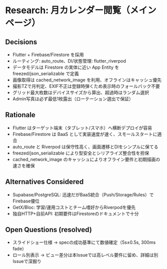 # Research: 月カレンダー閲覧（メインページ）

## Decisions
- Flutter + Firebase/Firestore を採用
- ルーティング: auto_route、DI/状態管理: flutter_riverpod
- データモデルは Firestore の実体に近い App Entity を freezed/json_serializable で定義
- 画像取得は cached_network_image を利用、オフラインはキャッシュ優先
- 撮影TZで月判定、EXIF不正は登録時弾くため表示時のフォールバック不要
- グリッド最大枚数はデバイスサイズから算出、超過時はランダム選択
- Admin写真は必ず最低1枚露出（ローテーション選出で保証）

## Rationale
- Flutter はターゲット端末（タブレット/スマホ）へ横断デプロイが容易
- Firebase/Firestore は BaaS として実装速度が速く、スモールスタートに適合
- auto_route と Riverpod は保守性高く、画面遷移とDIをシンプルに保てる
- freezed/json_serializable により型安全とシリアライズ整合性を担保
- cached_network_image のキャッシュによりオフライン要件と初期描画の速さを確保

## Alternatives Considered
- Supabase/PostgreSQL: 迅速だがBaaS統合（Push/Storage/Rules）でFirebase優位
- GetX/Bloc: 学習/運用コストとチーム嗜好からRiverpodを優先
- 独自HTTP+自前API: 初期要件はFirestoreのドキュメントで十分

## Open Questions (resolved)
- スライドショー仕様 → specの成功基準にて数値確定（5s±0.5s, 300ms fade）
- ロール別表示 → ビュー差分は本Issueでは高レベル要件に留め、詳細は別Issueで深掘り
